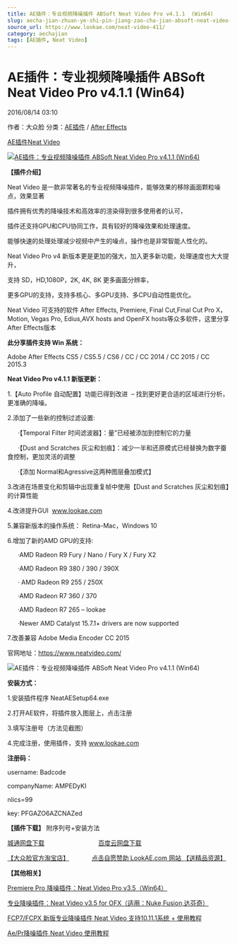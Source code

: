 ```yaml
---
title: AE插件：专业视频降噪插件 ABSoft Neat Video Pro v4.1.1  (Win64)
slug: aecha-jian-zhuan-ye-shi-pin-jiang-zao-cha-jian-absoft-neat-video-pro-v4-1-1-win64
source_url: https://www.lookae.com/neat-video-411/
category: aechajian
tags: [AE插件, Neat Video]
---
```

# AE插件：专业视频降噪插件 ABSoft Neat Video Pro v4.1.1 (Win64)

2016/08/14 03:10

作者：大众脸
分类：[AE插件](https://www.lookae.com/after-effects/aechajian/) / [After Effects](https://www.lookae.com/after-effects/)

[AE插件](https://www.lookae.com/tag/ae%e6%8f%92%e4%bb%b6/)[Neat Video](https://www.lookae.com/tag/neat-video/)

[![AE插件：专业视频降噪插件 ABSoft Neat Video Pro v4.1.1  (Win64)](https://www.lookae.com/wp-content/uploads/2016/08/Neat-Video4.jpg "AE插件：专业视频降噪插件 ABSoft Neat Video Pro v4.1.1  (Win64)-LookAE.com")](https://www.lookae.com/wp-content/uploads/2016/08/Neat-Video4.jpg)

**【插件介绍】**

Neat Video 是一款非常著名的专业视频降噪插件，能够效果的移除画面颗粒噪点，效果显著

插件拥有优秀的降噪技术和高效率的渲染得到很多使用者的认可，

插件还支持GPU和CPU协同工作，具有较好的降噪效果和处理速度。

能够快速的处理处理减少视频中产生的噪点，操作也是非常智能人性化的。

Neat Video Pro v4 新版本更是更加的强大，加入更多新功能，处理速度也大大提升，

支持 SD，HD,1080P，2K, 4K, 8K 更多画面分辨率，

更多GPU的支持，支持多核心、多GPU支持、多CPU自动性能优化。

Neat Video 可支持的软件 After Effects, Premiere, Final Cut,Final Cut Pro X， Motion, Vegas Pro, Edius,AVX hosts and OpenFX hosts等众多软件，这里分享After Effects版本

**此分享插件支持 Win 系统：**

Adobe After Effects CS5 / CS5.5 / CS6 / CC / CC 2014 / CC 2015 / CC 2015.3

**Neat Video Pro v4.1.1 新版更新：**

1.【Auto Profile 自动配置】功能已得到改进  – 找到更好更合适的区域进行分析，更准确的降噪。

2.添加了一些新的控制过滤设置:

      ·【Temporal Filter 时间滤波器】：量”已经被添加到控制它的力量

      ·【Dust and Scratches 灰尘和划痕】：减少一半和还原模式已经替换为数字蚕食控制，更加灵活的调整

      ·【添加 Normal和Agressive这两种图层叠加模式】

3.改进在场景变化和剪辑中出现重复帧中使用【Dust and Scratches 灰尘和划痕】的计算性能

4.改进提升GUI  www.lookae.com

5.兼容新版本的操作系统： Retina-Mac，Windows 10

6.增加了新的AMD GPU的支持:

      ·AMD Radeon R9 Fury / Nano / Fury X / Fury X2

      ·AMD Radeon R9 380 / 390 / 390X

      · AMD Radeon R9 255 / 250X

      ·AMD Radeon R7 360 / 370

      ·AMD Radeon R7 265 – lookae

      ·Newer AMD Catalyst 15.7.1+ drivers are now supported

7.改善兼容 Adobe Media Encoder CC 2015

官网地址：https://www.neatvideo.com/

![AE插件：专业视频降噪插件 ABSoft Neat Video Pro v4.1.1  (Win64)](https://www.lookae.com/wp-content/uploads/2016/08/Neat-Video4SN.jpg "AE插件：专业视频降噪插件 ABSoft Neat Video Pro v4.1.1  (Win64)-LookAE.com")

**安装方式：**

1.安装插件程序 NeatAESetup64.exe

2.打开AE软件，将插件放入图层上，点击注册

3.填写注册号（方法见截图）

4.完成注册，使用插件，支持 www.lookae.com

**注册码：**

username: Badcode

companyName: AMPEDyKI

nlics=99

key: PFGAZO6AZCNAZed

**【插件下载】** 附序列号+安装方法

[城通网盘下载](http://lookae.ctfile.com/fs/0NK155254357)                               [百度云网盘下载](https://pan.baidu.com/s/1miARRr6)

[【大众脸官方淘宝店】](https://lookae.taobao.com/)             [点击自愿赞助 LookAE.com 网站 【送精品资源】](https://www.lookae.com/sponsor/)

**【其他相关】**

[Premiere Pro 降噪插件：Neat Video Pro v3.5（Win64）](https://www.lookae.com/neatvideot/)

[专业降噪插件：Neat Video v3.5 for OFX（适用：Nuke,Fusion,达芬奇）](https://www.lookae.com/neat-video-ofx/)

[FCP7/FCPX 新版专业降噪插件 Neat Video 支持10.11.1系统 + 使用教程](https://www.lookae.com/neatvideonew/)

[Ae/Pr降噪插件 Neat Video 使用教程](https://www.lookae.com/neatvideot/)
